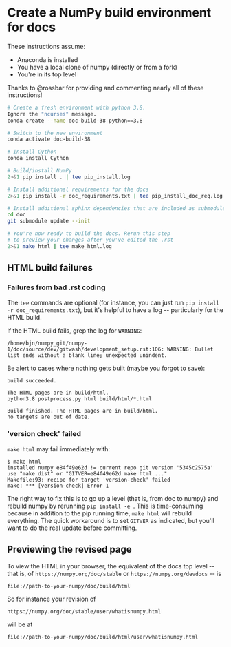 # Create a NumPy build environment for docs

These instructions assume:

* Anaconda is installed
* You have a local clone of numpy (directly or from a fork)
* You're in its top level

Thanks to @rossbar for providing and commenting nearly all of these instructions!

```sh
# Create a fresh environment with python 3.8.
Ignore the "ncurses" message.
conda create --name doc-build-38 python==3.8

# Switch to the new environment
conda activate doc-build-38

# Install Cython
conda install Cython

# Build/install NumPy
2>&1 pip install . | tee pip_install.log

# Install additional requirements for the docs
2>&1 pip install -r doc_requirements.txt | tee pip_install_doc_req.log

# Install additional sphinx dependencies that are included as submodules
cd doc
git submodule update --init

# You're now ready to build the docs. Rerun this step
# to preview your changes after you've edited the .rst
2>&1 make html | tee make_html.log
```

## HTML build failures

### Failures from bad .rst coding
The `tee` commands are optional (for instance, you can just run `pip install -r doc_requirements.txt`), but it's helpful to have a log -- particularly for the HTML build.

If the HTML build fails, grep the log for `WARNING`:
```
/home/bjn/numpy_git/numpy-1/doc/source/dev/gitwash/development_setup.rst:106: WARNING: Bullet list ends without a blank line; unexpected unindent.
```
Be alert to cases where nothing gets built (maybe you forgot to save):
```
build succeeded.

The HTML pages are in build/html.
python3.8 postprocess.py html build/html/*.html

Build finished. The HTML pages are in build/html.
no targets are out of date.
```
### 'version check' failed

`make html` may fail immediately with:

```
$ make html
installed numpy e84f49e62d != current repo git version '5345c2575a'
use "make dist" or "GITVER=e84f49e62d make html ..."
Makefile:93: recipe for target 'version-check' failed
make: *** [version-check] Error 1
```
The right way to fix this is to go up a level (that is, from doc to numpy) and rebuild numpy by rerunning  `pip install -e `. This is time-consuming because in addition to the pip running time, `make html` will rebuild everything. The quick workaround is to set `GITVER` as indicated, but you'll want to do the real update before committing.




## Previewing the revised page

To view the HTML in your browser, the equivalent of the docs top level -- that is, of `https://numpy.org/doc/stable` or 
`https://numpy.org/devdocs` -- is
```
file://path-to-your-numpy/doc/build/html
```

So for instance your revision of 
```
https://numpy.org/doc/stable/user/whatisnumpy.html
```
will be at 
```
file://path-to-your-numpy/doc/build/html/user/whatisnumpy.html
```

